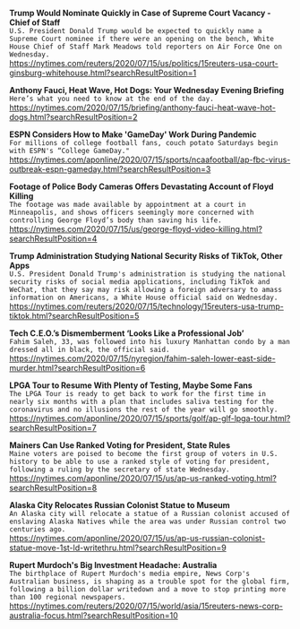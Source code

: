 **Trump Would Nominate Quickly in Case of Supreme Court Vacancy - Chief of Staff**\
`U.S. President Donald Trump would be expected to quickly name a Supreme Court nominee if there were an opening on the bench, White House Chief of Staff Mark Meadows told reporters on Air Force One on Wednesday.`\
https://nytimes.com/reuters/2020/07/15/us/politics/15reuters-usa-court-ginsburg-whitehouse.html?searchResultPosition=1

**Anthony Fauci, Heat Wave, Hot Dogs: Your Wednesday Evening Briefing**\
`Here’s what you need to know at the end of the day.`\
https://nytimes.com/2020/07/15/briefing/anthony-fauci-heat-wave-hot-dogs.html?searchResultPosition=2

**ESPN Considers How to Make 'GameDay' Work During Pandemic**\
`For millions of college football fans, couch potato Saturdays begin with ESPN's “College GameDay."`\
https://nytimes.com/aponline/2020/07/15/sports/ncaafootball/ap-fbc-virus-outbreak-espn-gameday.html?searchResultPosition=3

**Footage of Police Body Cameras Offers Devastating Account of Floyd Killing**\
`The footage was made available by appointment at a court in Minneapolis, and shows officers seemingly more concerned with controlling George Floyd’s body than saving his life.`\
https://nytimes.com/2020/07/15/us/george-floyd-video-killing.html?searchResultPosition=4

**Trump Administration Studying National Security Risks of TikTok, Other Apps**\
`U.S. President Donald Trump's administration is studying the national security risks of social media applications, including TikTok and WeChat, that they say may risk allowing a foreign adversary to amass information on Americans, a White House official said on Wednesday.`\
https://nytimes.com/reuters/2020/07/15/technology/15reuters-usa-trump-tiktok.html?searchResultPosition=5

**Tech C.E.O.’s Dismemberment ‘Looks Like a Professional Job’**\
`Fahim Saleh, 33, was followed into his luxury Manhattan condo by a man dressed all in black, the official said.`\
https://nytimes.com/2020/07/15/nyregion/fahim-saleh-lower-east-side-murder.html?searchResultPosition=6

**LPGA Tour to Resume With Plenty of Testing, Maybe Some Fans**\
`The LPGA Tour is ready to get back to work for the first time in nearly six months with a plan that includes saliva testing for the coronavirus and no illusions the rest of the year will go smoothly.`\
https://nytimes.com/aponline/2020/07/15/sports/golf/ap-glf-lpga-tour.html?searchResultPosition=7

**Mainers Can Use Ranked Voting for President, State Rules**\
`Maine voters are poised to become the first group of voters in U.S. history to be able to use a ranked style of voting for president, following a ruling by the secretary of state Wednesday.`\
https://nytimes.com/aponline/2020/07/15/us/ap-us-ranked-voting.html?searchResultPosition=8

**Alaska City Relocates Russian Colonist Statue to Museum**\
`An Alaska city will relocate a statue of a Russian colonist accused of enslaving Alaska Natives while the area was under Russian control two centuries ago.`\
https://nytimes.com/aponline/2020/07/15/us/ap-us-russian-colonist-statue-move-1st-ld-writethru.html?searchResultPosition=9

**Rupert Murdoch's Big Investment Headache: Australia**\
`The birthplace of Rupert Murdoch's media empire, News Corp's Australian business, is shaping as a trouble spot for the global firm, following a billion dollar writedown and a move to stop printing more than 100 regional newspapers.`\
https://nytimes.com/reuters/2020/07/15/world/asia/15reuters-news-corp-australia-focus.html?searchResultPosition=10

